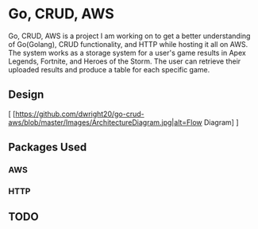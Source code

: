 # Go, CRUD, AWS
Go, CRUD, AWS is a project I am working on to get a better understanding of Go(Golang), CRUD functionality, and HTTP while hosting it all on AWS. The system works as a storage system for a user's game results in Apex Legends, Fortnite, and Heroes of the Storm.  The user can retrieve their uploaded results and produce a table for each specific game.
## Design
[ [https://github.com/dwright20/go-crud-aws/blob/master/Images/ArchitectureDiagram.jpg|alt=Flow Diagram] ]
## Packages Used
### AWS
### HTTP
## TODO

